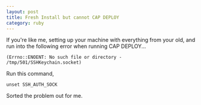 ```yaml
---
layout: post
title: Fresh Install but cannot CAP DEPLOY
category: ruby
---
```


If you're like me, setting up your machine with everything from your old, and run into the following error when running CAP DEPLOY...

    (Errno::ENOENT: No such file or directory - /tmp/501/SSHKeychain.socket)

Run this command,

    unset SSH_AUTH_SOCK

Sorted the problem out for me.
